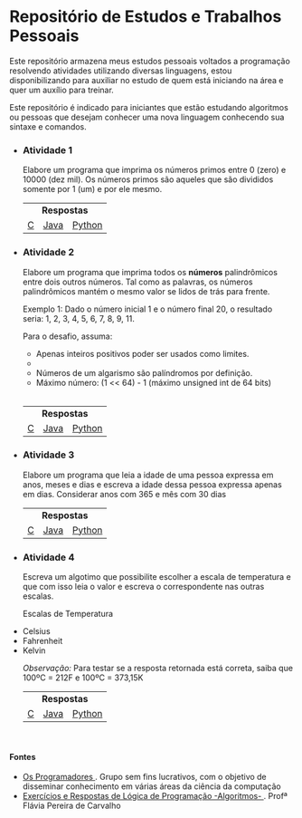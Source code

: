 # Repositório de Estudos e Trabalhos Pessoais
<p>
  Este repositório armazena meus estudos pessoais voltados a programação resolvendo atividades utilizando diversas linguagens, estou disponibilizando para auxiliar no estudo de quem está iniciando na área e quer um auxílio para treinar.
</p>

<p>
  Este repositório é indicado para iniciantes que estão estudando algoritmos ou pessoas que desejam conhecer uma nova linguagem conhecendo sua sintaxe e comandos.
</p>

<ul>
  
  <li>
    <h3> Atividade 1 </h3>
  </li>
  
  <p>
    Elabore um programa que imprima os números primos entre 0 (zero) e 10000 (dez mil). Os números primos são aqueles que são divididos somente por 1 (um) e por ele mesmo.
    <br>
    <table>
      <tablehead>
        <tr>
          <td colspan="3" align = "center">
            <strong>Respostas</strong>
          </td>
        </tr>
      </tablehead>
      <tablebody>
        <tr>
          <td>
            <a href="https://github.com/Josue10599/estudos-trabalhos/tree/master/c/atividade1"> C </a>
          </td>
          <td>
            <a href="https://github.com/Josue10599/estudos-trabalhos/tree/master/java/atividade1"> Java </a>
          </td>
          <td>
            <a href="https://github.com/Josue10599/estudos-trabalhos/tree/master/python/atividade1"> Python </a>
          </td>      
        </tr>
      </tablebody>
    </table>
  </p>
  
  <li>
    <h3>Atividade 2</h3>
  </li>

  <p>
    Elabore um programa que imprima todos os <strong>números</strong> palindrômicos entre dois outros números. Tal como as palavras, os números palindrômicos mantém o mesmo valor se lidos de trás para frente.
  </p>
  <p>
    Exemplo 1: Dado o número inicial 1 e o número final 20, o resultado seria: 1, 2, 3, 4, 5, 6, 7, 8, 9, 11.
  </p>
  <p>
    Para o desafio, assuma:
    <ul>
      <li>Apenas inteiros positivos poder ser usados como limites.<li>
      <li>Números de um algarismo são palíndromos por definição.</li>
      <li>Máximo número: (1 << 64) - 1 (máximo unsigned int de 64 bits)
    </ul>
    <br>
    <table>
      <tablehead>
        <tr>
          <td colspan="3" align="center">
            <strong>Respostas</strong>
          </td>
        </tr>
      </tablehead>
      <tablebody>
        <tr>
          <td>
            <a href="https://github.com/Josue10599/estudos-trabalhos/tree/master/c/atividade2">
              C
            </a>
          </td>
          <td>
            <a href="https://github.com/Josue10599/estudos-trabalhos/tree/master/java/atividade2">
              Java
            </a>
          </td>
          <td>
            <a href="https://github.com/Josue10599/estudos-trabalhos/tree/master/python/atividade2">
              Python
            </a>
          </td>
        </tr>
      </tablebody>
    </table>
  </p>

  <li>
    <h3>Atividade 3</h3>
  </li>
  <p>
    Elabore um programa que leia a idade de uma pessoa expressa em anos, meses e dias e escreva a idade dessa pessoa expressa apenas em dias. Considerar anos com 365 e mês com 30 dias
    <br>
    <table>
      <tablehead>
        <tr>
          <td colspan="3" align="center">
            <strong>Respostas</strong>
        </tr>
      </tablehead>
      <tablebody>
        <tr>
          <td>
              <a href="https://github.com/Josue10599/estudos-trabalhos/tree/master/c/atividade3">
                C
              </a>
          </td>
          <td>
              <a href="https://github.com/Josue10599/estudos-trabalhos/tree/master/java/atividade3">
                Java
              </a>
          </td>
          <td>
            <a href="https://github.com/Josue10599/estudos-trabalhos/tree/master/python/atividade3">
              Python
            </a>
          </td>
        </tr>
      </tablebody>
    </table>
  </p>

  <li>
    <h3>Atividade 4</h3>
  </li>
  <p>
    Escreva um algotimo que possibilite escolher a escala de temperatura e que com isso leia o valor e escreva o correspondente nas outras escalas.
    <p>
      Escalas de Temperatura
      <li>Celsius</li>
      <li>Fahrenheit</li>
      <li>Kelvin</li>
    </p>
    <em>Observação:</em> Para testar se a resposta retornada está correta, saiba que 100ºC = 212F e 100ºC = 373,15K
    <br>
    <table>
      <tablehead>
        <tr>
          <td colspan="3" align="center">
            <strong>Respostas</strong>
        </tr>
      </tablehead>
      <tablebody>
        <tr>
          <td>
              <a href="https://github.com/Josue10599/estudos-trabalhos/tree/master/c/atividade4">
                C
              </a>
          </td>
          <td>
              <a href="https://github.com/Josue10599/estudos-trabalhos/tree/master/java/atividade4">
                Java
              </a>
          </td>
          <td>
            <a href="https://github.com/Josue10599/estudos-trabalhos/tree/master/python/atividade4">
              Python
            </a>
          </td>
        </tr>
      </tablebody>
    </table>
  </p>
</ul>

<br>

<h4>Fontes</h4>

<ul>
  <li>
    <a href="https://osprogramadores.com/desafios/">
      Os Programadores 
    </a>. Grupo sem fins lucrativos, com o objetivo de disseminar conhecimento em várias áreas da ciência da computação
  </li>
  <li>
    <a href="https://fit.faccat.br/~fpereira/apostilas/exerc_resp_alg_mar2007.pdf">
      Exercícios e Respostas de Lógica de Programação -Algoritmos-
    </a>. Profª Flávia Pereira de Carvalho
  </li>
</ul>
